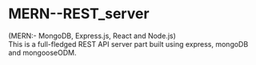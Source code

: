 # MERN--REST_server
(MERN:- MongoDB, Express.js, React and Node.js)</br>
This is a full-fledged REST API server part built using express, mongoDB and mongooseODM.

